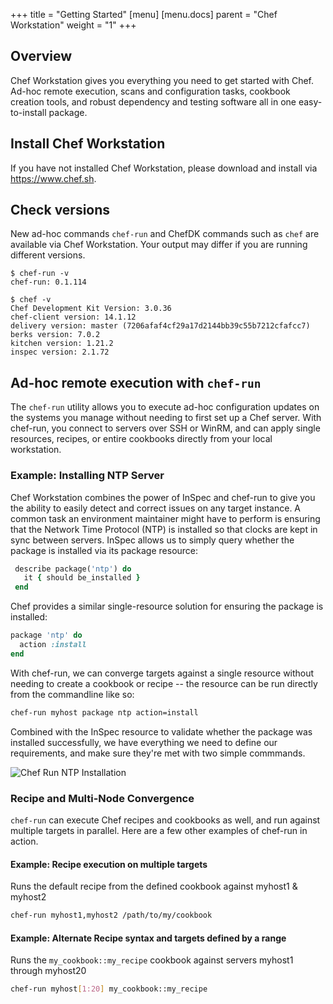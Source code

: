 +++
title = "Getting Started"
[menu]
  [menu.docs]
    parent = "Chef Workstation"
    weight = "1"
+++

## Overview 

Chef Workstation gives you everything you need to get started with Chef. Ad-hoc remote execution, scans and configuration tasks, cookbook creation tools, and robust dependency and testing software all in one easy-to-install package.

## Install Chef Workstation 

If you have not installed Chef Workstation, please download and install via https://www.chef.sh. 

## Check versions 

New ad-hoc commands `chef-run` and ChefDK commands such as `chef` are available via Chef Workstation. Your output may differ if you are running different versions. 

``` 
$ chef-run -v 
chef-run: 0.1.114

$ chef -v 
Chef Development Kit Version: 3.0.36
chef-client version: 14.1.12
delivery version: master (7206afaf4cf29a17d2144bb39c55b7212cfafcc7)
berks version: 7.0.2
kitchen version: 1.21.2
inspec version: 2.1.72
```

## Ad-hoc remote execution with `chef-run` 

The `chef-run` utility allows you to execute ad-hoc configuration updates on the systems you manage without needing to first set up a Chef server. With chef-run, you connect to servers over SSH or WinRM, and can apply single resources, recipes, or entire cookbooks directly from your local workstation. 

### Example: Installing NTP Server

Chef Workstation combines the power of InSpec and chef-run to give you the ability to easily detect and correct issues on any target instance. A common task an environment maintainer might have to perform is ensuring that the Network Time Protocol (NTP) is installed so that clocks are kept in sync between servers. InSpec allows us to simply query whether the package is installed via its package resource:

```ruby 
 describe package('ntp') do
   it { should be_installed }
 end
 ```

 Chef provides a similar single-resource solution for ensuring the package is installed: 

 ```ruby
 package 'ntp' do
   action :install
 end
 ```

 With chef-run, we can converge targets against a single resource without needing to create a cookbook or recipe -- the resource can be run directly from the commandline like so:

 ```bash
 chef-run myhost package ntp action=install
 ```

 Combined with the InSpec resource to validate whether the package was installed successfully, we have everything we need to define our requirements, and make sure they're met with two simple commmands.

![Chef Run NTP Installation](/images/docs/chef-run.gif)

### Recipe and Multi-Node Convergence

`chef-run` can execute Chef recipes and cookbooks as well, and run against multiple targets in parallel. Here are a few other examples of chef-run in action.

#### Example: Recipe execution on multiple targets
Runs the default recipe from the defined cookbook against myhost1 & myhost2

```bash
chef-run myhost1,myhost2 /path/to/my/cookbook
```

#### Example: Alternate Recipe syntax and targets defined by a range
Runs the `my_cookbook::my_recipe` cookbook against servers myhost1 through myhost20

```bash
chef-run myhost[1:20] my_cookbook::my_recipe
```